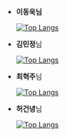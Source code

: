 - **이동욱님**

  [![Top Langs](https://github-readme-stats.vercel.app/api/top-langs/?username=bigleaderman)](https://github.com/bigleaderman/github-readme-stats)

- **김민정**님

  [![Top Langs](https://github-readme-stats.vercel.app/api/top-langs/?username=jeong57)](https://github.com/jeong57/github-readme-stats)

- **최혁주**님

  [![Top Langs](https://github-readme-stats.vercel.app/api/top-langs/?username=spaceforvincent)](https://github.com/spaceforvincent/github-readme-stats)

- **허건녕**님

  [![Top Langs](https://github-readme-stats.vercel.app/api/top-langs/?username=heogeon0)](https://github.com/heogeon0/github-readme-stats)
